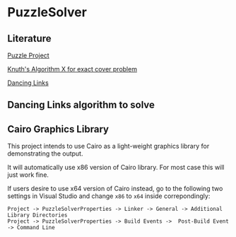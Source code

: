 # PuzzleSolver
## Literature
[Puzzle Project](http://www.cs.virginia.edu/~robins/cs6161/PuzzleProject.pdf)

[Knuth's Algorithm X for exact cover problem](https://en.wikipedia.org/wiki/Knuth%27s_Algorithm_X)

[Dancing Links](https://en.wikipedia.org/wiki/Dancing_Links)

## Dancing Links algorithm to solve


## Cairo Graphics Library
This project intends to use Cairo as a light-weight graphics library for demonstrating the output.

It will automatically use x86 version of Cairo library. For most case this will just work fine.

If users desire to use x64 version of Cairo instead, go to the following two settings in Visual Studio and change `x86` to `x64` inside correpondingly:
```
Project -> PuzzleSolverProperties -> Linker -> General -> Additional Library Directories
Project -> PuzzleSolverProperties -> Build Events ->  Post-Build Event -> Command Line
```
